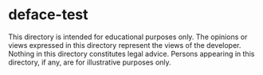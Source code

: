 # deface-test
This directory is intended for educational purposes only. The opinions or views expressed in this directory represent the views of the developer. Nothing in this directory constitutes legal advice. Persons appearing in this directory, if any, are for illustrative purposes only.

